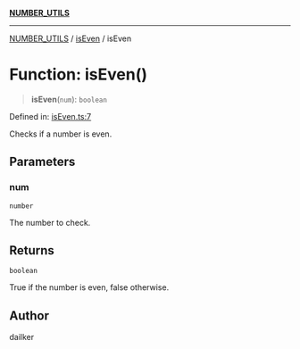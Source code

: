 [**NUMBER_UTILS**](../../README.md)

***

[NUMBER_UTILS](../../README.md) / [isEven](../README.md) / isEven

# Function: isEven()

> **isEven**(`num`): `boolean`

Defined in: [isEven.ts:7](https://github.com/dailker/everyutil/blob/f4f23239544adddf4db86c16dea30bd7bb33b26e/src/number/isEven.ts#L7)

Checks if a number is even.

## Parameters

### num

`number`

The number to check.

## Returns

`boolean`

True if the number is even, false otherwise.

## Author

dailker
